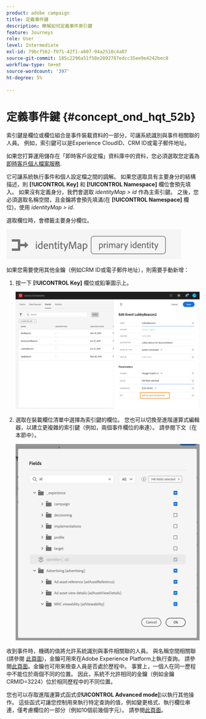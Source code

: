 ```yaml
---
product: adobe campaign
title: 定義事件鍵
description: 瞭解如何定義事件索引鍵
feature: Journeys
role: User
level: Intermediate
exl-id: 79bcf562-f971-42f1-a607-94a2510c4a07
source-git-commit: 185c2296a51f58e2092787edcc35ee9e4242bec8
workflow-type: tm+mt
source-wordcount: '397'
ht-degree: 5%

---
```


# 定義事件鍵 {#concept_ond_hqt_52b}

索引鍵是欄位或欄位組合是事件裝載資料的一部分，可讓系統識別與事件相關聯的人員。 例如，索引鍵可以是Experience CloudID、CRM ID或電子郵件地址。

如果您打算運用儲存在「即時客戶設定檔」資料庫中的資料，您必須選取您定義為 [即時客戶個人檔案服務](https://experienceleague.adobe.com/docs/experience-platform/profile/home.html?lang=zh-Hant).

它可讓系統執行事件和個人設定檔之間的調解。 如果您選取具有主要身分的結構描述，則 **[!UICONTROL Key]** 和 **[!UICONTROL Namespace]** 欄位會預先填入。 如果沒有定義身分，我們會選取 _identityMap > id_ 作為主索引鍵。 之後，您必須選取名稱空間，且金鑰將會預先填滿(在 **[!UICONTROL Namespace]** 欄位)，使用 _identityMap > id_.

選取欄位時，會標籤主要身分欄位。

![](../assets/primary-identity.png)

如果您需要使用其他金鑰（例如CRM ID或電子郵件地址），則需要手動新增：

1. 按一下 **[!UICONTROL Key]** 欄位或鉛筆圖示上。

   ![](../assets/journey16.png)

1. 選取在裝載欄位清單中選擇為索引鍵的欄位。 您也可以切換至進階運算式編輯器，以建立更複雜的索引鍵（例如，兩個事件欄位的串連）。 請參閱下文（在本節中）。

   ![](../assets/journey20.png)

收到事件時，機碼的值將允許系統識別與事件相關聯的人員。 與名稱空間相關聯(請參閱 [此頁面](../event/selecting-the-namespace.md))，金鑰可用來在Adobe Experience Platform上執行查詢。 請參閱[此頁面](../building-journeys/about-orchestration-activities.md)。金鑰也可用來檢查人員是否處於歷程中。 事實上，一個人在同一歷程中不能位於兩個不同的位置。 因此，系統不允許相同的金鑰（例如金鑰CRMID=3224）位於相同歷程中的不同位置。

您也可以存取進階運算式函式(**[!UICONTROL Advanced mode]**)以執行其他操作。 這些函式可讓您控制用來執行特定查詢的值，例如變更格式、執行欄位串連，僅考慮欄位的一部分（例如10個前幾個字元）。 請參閱[此頁面](../expression/expressionadvanced.md)。
